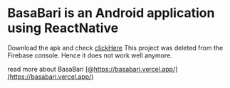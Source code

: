 # BasaBari is an Android application using ReactNative

Download the apk and check [clickHere](https://drive.google.com/file/d/1s22onwq_d8FRyR2R7kOaxGMi4L0_azhC/view?usp=sharing)
This project was deleted from the Firebase console. Hence it does not work well anymore.

read more about BasaBari [@https://basabari.vercel.app/](https://basabari.vercel.app/)
